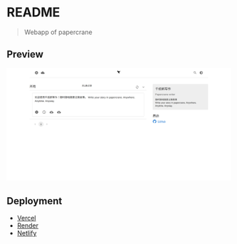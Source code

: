 # README

> Webapp of papercrane

## Preview

![](./docs/preview.png)

## Deployment

- [Vercel](https://crane-website-weld.vercel.app/)
- [Render](https://papercrane.onrender.com/)
- [Netlify](https://papercrane.netlify.app/)
